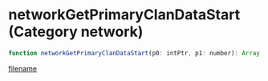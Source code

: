 # networkGetPrimaryClanDataStart (Category network)

```js
function networkGetPrimaryClanDataStart(p0: intPtr, p1: number): Array
```

[filename](networkGetPrimaryClanDataStart_m.md ':include')